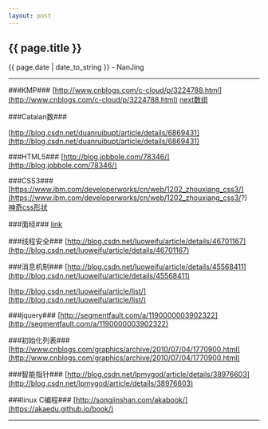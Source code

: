 ```yaml
---
layout: post
---
```


<h2>{{ page.title }}</h2>
<p class='meta'>{{ page.date | date_to_string }} - NanJing</p>

---

###KMP###
[http://www.cnblogs.com/c-cloud/p/3224788.html](http://www.cnblogs.com/c-cloud/p/3224788.html)
[next数组](http://www.cnblogs.com/goagent/archive/2013/05/16/3068442.html)

###Catalan数###

[http://blog.csdn.net/duanruibupt/article/details/6869431](http://blog.csdn.net/duanruibupt/article/details/6869431)

###HTML5###
[http://blog.jobbole.com/78346/](http://blog.jobbole.com/78346/)

###CSS3###
[https://www.ibm.com/developerworks/cn/web/1202_zhouxiang_css3/](https://www.ibm.com/developerworks/cn/web/1202_zhouxiang_css3/?)  
[神奇css形状](http://www.coolshell.cn/articles/6913.html)

###面经###
[link](http://mp.weixin.qq.com/s?__biz=MjM5NDYxMzk1Nw==&mid=217438019&idx=1&sn=9e9b95f1a5daa00dd0096bbe00ad2e78&scene=23&srcid=1003rdwCM4MEZC4w3LANv5xp#rd)

###线程安全###
[http://blog.csdn.net/luoweifu/article/details/46701167](http://blog.csdn.net/luoweifu/article/details/46701167)

###消息机制###
[http://blog.csdn.net/luoweifu/article/details/45568411](http://blog.csdn.net/luoweifu/article/details/45568411)

[http://blog.csdn.net/luoweifu/article/list/](http://blog.csdn.net/luoweifu/article/list/)

###jquery###
[http://segmentfault.com/a/1190000003902322](http://segmentfault.com/a/1190000003902322)

###初始化列表###
[http://www.cnblogs.com/graphics/archive/2010/07/04/1770900.html](http://www.cnblogs.com/graphics/archive/2010/07/04/1770900.html)

###智能指针###
[http://blog.csdn.net/lpmygod/article/details/38976603](http://blog.csdn.net/lpmygod/article/details/38976603)

###linux C编程###
[http://songjinshan.com/akabook/](https://akaedu.github.io/book/)


---

